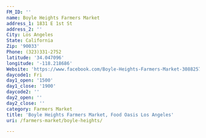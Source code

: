 ```yaml
---
FM_ID: ''
name: Boyle Heights Farmers Market
address_1: 1831 E 1st St
address_2: ''
City: Los Angeles
State: California
Zip: '90033'
Phone: (323)331-2752
latitude: '34.047096'
longitude: '-118.218686'
Website: 'https://www.facebook.com/Boyle-Heights-Farmers-Market-308825742488228/"'
daycode1: Fri
day1_open: '1500'
day1_close: '1900'
daycode2: ''
day2_open: ''
day2_close: ''
category: Farmers Market
title: 'Boyle Heights Farmers Market, Food Oasis Los Angeles'
uri: /farmers-market/boyle-heights/

---
```

